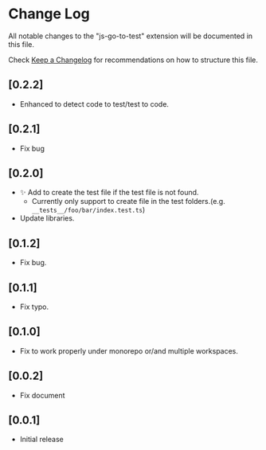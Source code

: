 # Change Log

All notable changes to the "js-go-to-test" extension will be documented in this file.

Check [Keep a Changelog](http://keepachangelog.com/) for recommendations on how to structure this file.

## [0.2.2]

- Enhanced to detect code to test/test to code.

## [0.2.1]

- Fix bug

## [0.2.0]

- ✨ Add to create the test file if the test file is not found.
  - Currently only support to create file in the test folders.(e.g. `__tests__/foo/bar/index.test.ts`)
- Update libraries.

## [0.1.2]

- Fix bug.

## [0.1.1]

- Fix typo.

## [0.1.0]

- Fix to work properly under monorepo or/and multiple workspaces.

## [0.0.2]

- Fix document

## [0.0.1]

- Initial release
